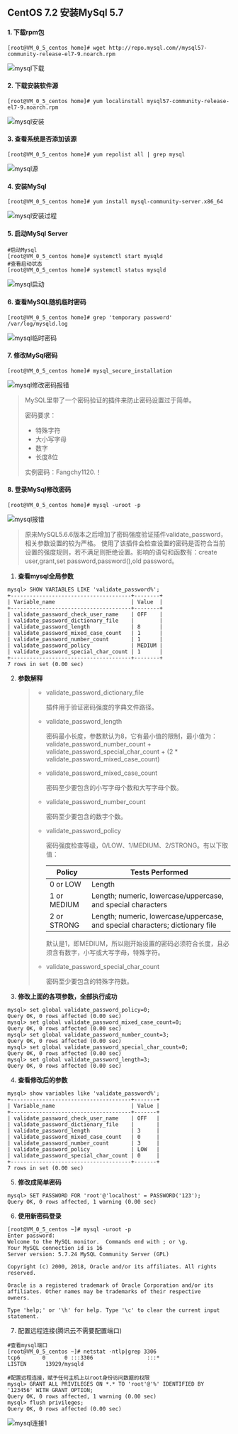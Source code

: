 ## CentOS 7.2 安装MySql 5.7

#### 1. 下载rpm包

```shell
[root@VM_0_5_centos home]# wget http://repo.mysql.com//mysql57-community-release-el7-9.noarch.rpm
```

![mysql下载](images/mysql下载.png)

#### 2. 下载安装软件源

```shell
[root@VM_0_5_centos home]# yum localinstall mysql57-community-release-el7-9.noarch.rpm 
```

![mysql安装](images/mysql安装.png)

#### 3. 查看系统是否添加该源

```shell
[root@VM_0_5_centos home]# yum repolist all | grep mysql
```

![mysql源](images/mysql源.png)

#### 4. 安装MySql

```shell
[root@VM_0_5_centos home]# yum install mysql-community-server.x86_64 
```

![mysql安装过程](images/mysql安装过程.png)

#### 5. 启动MySql Server

```shell
#启动Mysql
[root@VM_0_5_centos home]# systemctl start mysqld
#查看启动状态
[root@VM_0_5_centos home]# systemctl status mysqld
```

![mysql启动](images/mysql启动.png)

#### 6. 查看MySQL随机临时密码

```shell
[root@VM_0_5_centos home]# grep 'temporary password' /var/log/mysqld.log 
```

![mysql临时密码](images/mysql临时密码.png)

#### 7. 修改MySql密码

```shell
[root@VM_0_5_centos home]# mysql_secure_installation
```

![mysql修改密码报错](images/mysql修改密码报错.png)

> MySQL里带了一个密码验证的插件来防止密码设置过于简单。
>
> 密码要求：
>
> - 特殊字符
> - 大小写字母
> - 数字
> - 长度8位
>
> 实例密码：Fangchy1120.！

#### 8. 登录MySql修改密码

```shell
[root@VM_0_5_centos home]# mysql -uroot -p
```

![mysql报错](images/mysql报错.png)

> 原来MySQL5.6.6版本之后增加了密码强度验证插件validate_password，相关参数设置的较为严格。
> 使用了该插件会检查设置的密码是否符合当前设置的强度规则，若不满足则拒绝设置。影响的语句和函数有：create user,grant,set password,password(),old password。

1. **查看mysql全局参数**

```mysql
mysql> SHOW VARIABLES LIKE 'validate_password%';
+--------------------------------------+--------+
| Variable_name                        | Value  |
+--------------------------------------+--------+
| validate_password_check_user_name    | OFF    |
| validate_password_dictionary_file    |        |
| validate_password_length             | 8      |
| validate_password_mixed_case_count   | 1      |
| validate_password_number_count       | 1      |
| validate_password_policy             | MEDIUM |
| validate_password_special_char_count | 1      |
+--------------------------------------+--------+
7 rows in set (0.00 sec)
```

2. **参数解释**

   > - validate_password_dictionary_file
   >
   >   插件用于验证密码强度的字典文件路径。
   >
   > - validate_password_length
   >
   >   密码最小长度，参数默认为8，它有最小值的限制，最小值为：validate_password_number_count + validate_password_special_char_count + (2 * validate_password_mixed_case_count)
   >
   > - validate_password_mixed_case_count
   >
   >   密码至少要包含的小写字母个数和大写字母个数。
   >
   > - validate_password_number_count
   >
   >   密码至少要包含的数字个数。
   >
   > - validate_password_policy
   >
   >   密码强度检查等级，0/LOW、1/MEDIUM、2/STRONG。有以下取值：
   >
   >   | Policy      | Tests Performed                                              |
   >   | ----------- | ------------------------------------------------------------ |
   >   | 0 or LOW    | Length                                                       |
   >   | 1 or MEDIUM | Length; numeric, lowercase/uppercase, and special characters |
   >   | 2 or STRONG | Length; numeric, lowercase/uppercase, and special characters; dictionary file |
   >
   >   默认是1，即MEDIUM，所以刚开始设置的密码必须符合长度，且必须含有数字，小写或大写字母，特殊字符。
   >
   > - validate_password_special_char_count
   >
   >   密码至少要包含的特殊字符数。  

3. **修改上面的各项参数，全部执行成功**

```mysql
mysql> set global validate_password_policy=0;
Query OK, 0 rows affected (0.00 sec)
mysql> set global validate_password_mixed_case_count=0;
Query OK, 0 rows affected (0.00 sec)
mysql> set global validate_password_number_count=3;
Query OK, 0 rows affected (0.00 sec)
mysql> set global validate_password_special_char_count=0;
Query OK, 0 rows affected (0.00 sec)
mysql> set global validate_password_length=3;
Query OK, 0 rows affected (0.00 sec)
```

4. **查看修改后的参数**

```mysql
mysql> show variables like 'validate_password%';
+--------------------------------------+-------+
| Variable_name                        | Value |
+--------------------------------------+-------+
| validate_password_check_user_name    | OFF   |
| validate_password_dictionary_file    |       |
| validate_password_length             | 3     |
| validate_password_mixed_case_count   | 0     |
| validate_password_number_count       | 3     |
| validate_password_policy             | LOW   |
| validate_password_special_char_count | 0     |
+--------------------------------------+-------+
7 rows in set (0.00 sec)
```

5. **修改成简单密码**

```mysql
mysql> SET PASSWORD FOR 'root'@'localhost' = PASSWORD('123');
Query OK, 0 rows affected, 1 warning (0.00 sec)
```

6. **使用新密码登录**

```mysql
[root@VM_0_5_centos ~]# mysql -uroot -p
Enter password: 
Welcome to the MySQL monitor.  Commands end with ; or \g.
Your MySQL connection id is 16
Server version: 5.7.24 MySQL Community Server (GPL)

Copyright (c) 2000, 2018, Oracle and/or its affiliates. All rights reserved.

Oracle is a registered trademark of Oracle Corporation and/or its
affiliates. Other names may be trademarks of their respective
owners.

Type 'help;' or '\h' for help. Type '\c' to clear the current input statement.
```

7. 配置远程连接(腾讯云不需要配置端口)

```shell
#查看mysql端口
[root@VM_0_5_centos ~]# netstat -ntlp|grep 3306
tcp6       0      0 :::3306                 :::*                    LISTEN      13929/mysqld  
```

```mysql
#配置远程连接，赋予任何主机上以root身份访问数据的权限 
mysql> GRANT ALL PRIVILEGES ON *.* TO 'root'@'%' IDENTIFIED BY '123456' WITH GRANT OPTION;
Query OK, 0 rows affected, 1 warning (0.00 sec)
mysql> flush privileges;
Query OK, 0 rows affected (0.00 sec)
```

![mysql连接1](images/mysql连接1.png)

